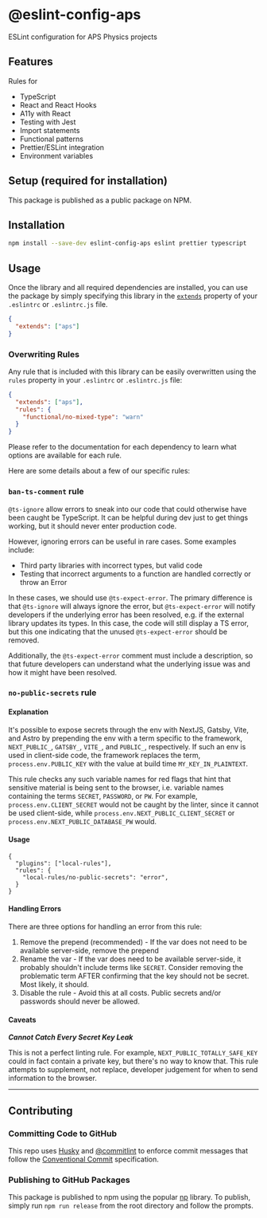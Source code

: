 # @eslint-config-aps

ESLint configuration for APS Physics projects

## Features

Rules for

- TypeScript
- React and React Hooks
- A11y with React
- Testing with Jest
- Import statements
- Functional patterns
- Prettier/ESLint integration
- Environment variables

## Setup (required for installation)

This package is published as a public package on NPM.

## Installation

```sh
npm install --save-dev eslint-config-aps eslint prettier typescript
```

## Usage

Once the library and all required dependencies are installed, you can use the package by simply specifying this library in the [`extends`](http://eslint.org/docs/user-guide/configuring#extending-configuration-files) property of your `.eslintrc` or `.eslintrc.js` file.

```json
{
  "extends": ["aps"]
}
```

### Overwriting Rules

Any rule that is included with this library can be easily overwritten using the `rules` property in your `.eslintrc` or `.eslintrc.js` file:

```json
{
  "extends": ["aps"],
  "rules": {
    "functional/no-mixed-type": "warn"
  }
}
```

Please refer to the documentation for each dependency to learn what options are available for each rule.

Here are some details about a few of our specific rules:

### `ban-ts-comment` rule

`@ts-ignore` allow errors to sneak into our code that could otherwise have been caught be TypeScript. It can be helpful during dev just to get things working, but it should never enter production code.

However, ignoring errors can be useful in rare cases. Some examples include:

- Third party libraries with incorrect types, but valid code
- Testing that incorrect arguments to a function are handled correctly or throw an Error

In these cases, we should use `@ts-expect-error`. The primary difference is that `@ts-ignore` will always ignore the error, but `@ts-expect-error` will notify developers if the underlying error has been resolved, e.g. if the external library updates its types. In this case, the code will still display a TS error, but this one indicating that the unused `@ts-expect-error` should be removed.

Additionally, the `@ts-expect-error` comment must include a description, so that future developers can understand what the underlying issue was and how it might have been resolved.

### `no-public-secrets` rule

#### Explanation

It's possible to expose secrets through the env with NextJS, Gatsby, Vite, and Astro by prepending the env with a term specific to the framework, `NEXT_PUBLIC_`, `GATSBY_`, `VITE_`, and `PUBLIC_`, respectively. If such an env is used in client-side code, the framework replaces the term, `process.env.PUBLIC_KEY` with the value at build time `MY_KEY_IN_PLAINTEXT`.

This rule checks any such variable names for red flags that hint that sensitive material is being sent to the browser, i.e. variable names containing the terms `SECRET`, `PASSWORD`, or `PW`. For example, `process.env.CLIENT_SECRET` would not be caught by the linter, since it cannot be used client-side, while `process.env.NEXT_PUBLIC_CLIENT_SECRET` or `process.env.NEXT_PUBLIC_DATABASE_PW` would.

#### Usage

```
{
  "plugins": ["local-rules"],
  "rules": {
    "local-rules/no-public-secrets": "error",
  }
}
```

#### Handling Errors

There are three options for handling an error from this rule:

1. Remove the prepend (recommended) - If the var does not need to be available server-side, remove the prepend
2. Rename the var - If the var does need to be available server-side, it probably shouldn't include terms like `SECRET`. Consider removing the problematic term AFTER confirming that the key should not be secret. Most likely, it should.
3. Disable the rule - Avoid this at all costs. Public secrets and/or passwords should never be allowed.

#### Caveats

**_Cannot Catch Every Secret Key Leak_**

This is not a perfect linting rule. For example, `NEXT_PUBLIC_TOTALLY_SAFE_KEY` could in fact contain a private key, but there's no way to know that. This rule attempts to supplement, not replace, developer judgement for when to send information to the browser.

<hr />

## Contributing

### Committing Code to GitHub

This repo uses [Husky](https://typicode.github.io/husky/#/) and [@commitlint](https://commitlint.js.org/#/) to enforce commit messages that follow the [Conventional Commit](https://www.conventionalcommits.org) specification.

### Publishing to GitHub Packages

This package is published to npm using the popular [np](https://www.npmjs.com/package/np) library. To publish, simply run `npm run release` from the root directory and follow the prompts.

